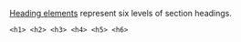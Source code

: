[Heading elements](https://developer.mozilla.org/en-US/docs/Web/HTML/Element/Heading_Elements) represent six levels of section headings.

```
<h1> <h2> <h3> <h4> <h5> <h6>
```

<script src="{{path '/assets/scripts/open-ext-links-in-new-window.js'}}" />

